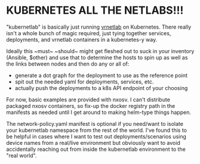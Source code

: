 # KUBERNETES ALL THE NETLABS!!!

"kubernetlab" is basically just running
[vrnetlab](https://github.com/plajjan/vrnetlab) on Kubernetes.  There really
isn't a whole bunch of magic required, just tying together services,
deployments, and vrnetlab containers in a kubernetes-y way.

Ideally this ~must~ ~should~ might get fleshed out to suck in your inventory
(Ansible, $other) and use that to determine the hosts to spin up as well as the
links between nodes and then do any or all of:

* generate a dot graph for the deployment to use as the reference point
* spit out the needed yaml for deployments, services, etc.
* actually push the deployments to a k8s API endpoint of your choosing

For now, basic examples are provided with nxosv.  I can't distribute packaged
nxosv containers, so fix-up the docker registry path in the manifests as needed
until I get around to making helm-type things happen.

The network-policy.yaml manifest is optional if you need/want to isolate your
kubernetlab namespace from the rest of the world.  I've found this to be helpful
in cases where I want to test out deployments/scenarios using device names from a
real/live environment but obviously want to avoid accidentally reaching out from
inside the kubernetlab environment to the "real world".

